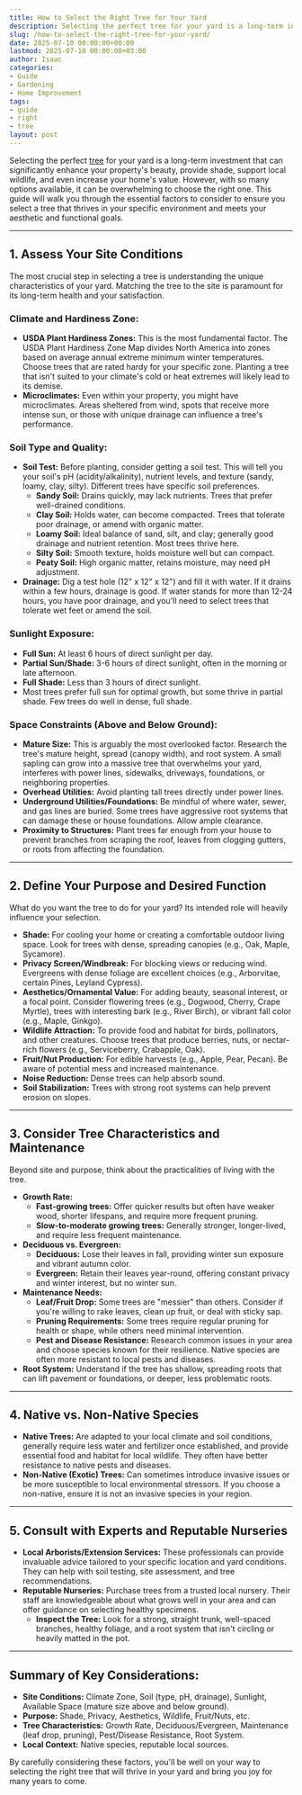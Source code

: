 ```yaml
---
title: How to Select the Right Tree for Your Yard
description: Selecting the perfect tree for your yard is a long-term investment that can significantly enhance your property's beauty, provide shade, support local...
slug: /how-to-select-the-right-tree-for-your-yard/
date: 2025-07-10 00:00:00+00:00
lastmod: 2025-07-10 00:00:00+03:00
author: Isaac
categories:
- Guide
- Gardening
- Home Improvement
tags:
- guide
- right
- tree
layout: post
---
```

Selecting the perfect [tree](https://pestpolicy.com/10-trees-to-grow-in-containers/) for your yard is a long-term investment that can significantly enhance your property's beauty, provide shade, support local wildlife, and even increase your home's value. However, with so many options available, it can be overwhelming to choose the right one. This guide will walk you through the essential factors to consider to ensure you select a tree that thrives in your specific environment and meets your aesthetic and functional goals.

---

## 1. Assess Your Site Conditions

The most crucial step in selecting a tree is understanding the unique characteristics of your yard. Matching the tree to the site is paramount for its long-term health and your satisfaction.

### Climate and Hardiness Zone:

* **USDA Plant Hardiness Zones:** This is the most fundamental factor. The USDA Plant Hardiness Zone Map divides North America into zones based on average annual extreme minimum winter temperatures. Choose trees that are rated hardy for your specific zone. Planting a tree that isn't suited to your climate's cold or heat extremes will likely lead to its demise.
* **Microclimates:** Even within your property, you might have microclimates. Areas sheltered from wind, spots that receive more intense sun, or those with unique drainage can influence a tree's performance.

### Soil Type and Quality:

* **Soil Test:** Before planting, consider getting a soil test. This will tell you your soil's pH (acidity/alkalinity), nutrient levels, and texture (sandy, loamy, clay, silty). Different trees have specific soil preferences.
    * **Sandy Soil:** Drains quickly, may lack nutrients. Trees that prefer well-drained conditions.
    * **Clay Soil:** Holds water, can become compacted. Trees that tolerate poor drainage, or amend with organic matter.
    * **Loamy Soil:** Ideal balance of sand, silt, and clay; generally good drainage and nutrient retention. Most trees thrive here.
    * **Silty Soil:** Smooth texture, holds moisture well but can compact.
    * **Peaty Soil:** High organic matter, retains moisture, may need pH adjustment.
* **Drainage:** Dig a test hole (12" x 12" x 12") and fill it with water. If it drains within a few hours, drainage is good. If water stands for more than 12-24 hours, you have poor drainage, and you'll need to select trees that tolerate wet feet or amend the soil.

### Sunlight Exposure:

* **Full Sun:** At least 6 hours of direct sunlight per day.
* **Partial Sun/Shade:** 3-6 hours of direct sunlight, often in the morning or late afternoon.
* **Full Shade:** Less than 3 hours of direct sunlight.
* Most trees prefer full sun for optimal growth, but some thrive in partial shade. Few trees do well in dense, full shade.

### Space Constraints (Above and Below Ground):

* **Mature Size:** This is arguably the most overlooked factor. Research the tree's mature height, spread (canopy width), and root system. A small sapling can grow into a massive tree that overwhelms your yard, interferes with power lines, sidewalks, driveways, foundations, or neighboring properties.
* **Overhead Utilities:** Avoid planting tall trees directly under power lines.
* **Underground Utilities/Foundations:** Be mindful of where water, sewer, and gas lines are buried. Some trees have aggressive root systems that can damage these or house foundations. Allow ample clearance.
* **Proximity to Structures:** Plant trees far enough from your house to prevent branches from scraping the roof, leaves from clogging gutters, or roots from affecting the foundation.

---

## 2. Define Your Purpose and Desired Function

What do you want the tree to do for your yard? Its intended role will heavily influence your selection.

* **Shade:** For cooling your home or creating a comfortable outdoor living space. Look for trees with dense, spreading canopies (e.g., Oak, Maple, Sycamore).
* **Privacy Screen/Windbreak:** For blocking views or reducing wind. Evergreens with dense foliage are excellent choices (e.g., Arborvitae, certain Pines, Leyland Cypress).
* **Aesthetics/Ornamental Value:** For adding beauty, seasonal interest, or a focal point. Consider flowering trees (e.g., Dogwood, Cherry, Crape Myrtle), trees with interesting bark (e.g., River Birch), or vibrant fall color (e.g., Maple, Ginkgo).
* **Wildlife Attraction:** To provide food and habitat for birds, pollinators, and other creatures. Choose trees that produce berries, nuts, or nectar-rich flowers (e.g., Serviceberry, Crabapple, Oak).
* **Fruit/Nut Production:** For edible harvests (e.g., Apple, Pear, Pecan). Be aware of potential mess and increased maintenance.
* **Noise Reduction:** Dense trees can help absorb sound.
* **Soil Stabilization:** Trees with strong root systems can help prevent erosion on slopes.

---

## 3. Consider Tree Characteristics and Maintenance

Beyond site and purpose, think about the practicalities of living with the tree.

* **Growth Rate:**
    * **Fast-growing trees:** Offer quicker results but often have weaker wood, shorter lifespans, and require more frequent pruning.
    * **Slow-to-moderate growing trees:** Generally stronger, longer-lived, and require less frequent maintenance.
* **Deciduous vs. Evergreen:**
    * **Deciduous:** Lose their leaves in fall, providing winter sun exposure and vibrant autumn color.
    * **Evergreen:** Retain their leaves year-round, offering constant privacy and winter interest, but no winter sun.
* **Maintenance Needs:**
    * **Leaf/Fruit Drop:** Some trees are "messier" than others. Consider if you're willing to rake leaves, clean up fruit, or deal with sticky sap.
    * **Pruning Requirements:** Some trees require regular pruning for health or shape, while others need minimal intervention.
    * **Pest and Disease Resistance:** Research common issues in your area and choose species known for their resilience. Native species are often more resistant to local pests and diseases.
* **Root System:** Understand if the tree has shallow, spreading roots that can lift pavement or foundations, or deeper, less problematic roots.

---

## 4. Native vs. Non-Native Species

* **Native Trees:** Are adapted to your local climate and soil conditions, generally require less water and fertilizer once established, and provide essential food and habitat for local wildlife. They often have better resistance to native pests and diseases.
* **Non-Native (Exotic) Trees:** Can sometimes introduce invasive issues or be more susceptible to local environmental stressors. If you choose a non-native, ensure it is not an invasive species in your region.

---

## 5. Consult with Experts and Reputable Nurseries

* **Local Arborists/Extension Services:** These professionals can provide invaluable advice tailored to your specific location and yard conditions. They can help with soil testing, site assessment, and tree recommendations.
* **Reputable Nurseries:** Purchase trees from a trusted local nursery. Their staff are knowledgeable about what grows well in your area and can offer guidance on selecting healthy specimens.
    * **Inspect the Tree:** Look for a strong, straight trunk, well-spaced branches, healthy foliage, and a root system that isn't circling or heavily matted in the pot.

---

## Summary of Key Considerations:

* **Site Conditions:** Climate Zone, Soil (type, pH, drainage), Sunlight, Available Space (mature size above and below ground).
* **Purpose:** Shade, Privacy, Aesthetics, Wildlife, Fruit/Nuts, etc.
* **Tree Characteristics:** Growth Rate, Deciduous/Evergreen, Maintenance (leaf drop, pruning), Pest/Disease Resistance, Root System.
* **Local Context:** Native species, reputable local sources.

By carefully considering these factors, you'll be well on your way to selecting the right tree that will thrive in your yard and bring you joy for many years to come.